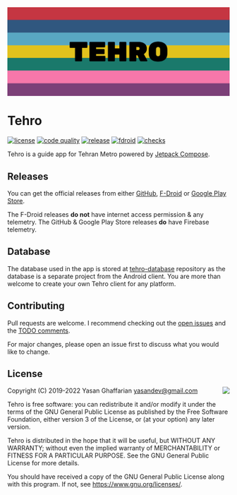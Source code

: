 <img align="center" src="https://github.com/yasandev/tehro-branding/raw/main/PROMO.png">

# Tehro

[![license](https://img.shields.io/github/license/yasandev/tehro-android)](https://github.com/yasandev/tehro-android/blob/main/LICENSE)
[![code quality](https://img.shields.io/codacy/grade/abe344aa3a7a4b0b87673ccccfae1c51)](https://app.codacy.com/gh/yasandev/tehro-android/dashboard?utm_source=github.com&utm_medium=referral&utm_content=yasandev/tehro-android&utm_campaign=Badge_Grade)
[![release](https://img.shields.io/github/v/release/yasandev/tehro-android)](https://github.com/yasandev/tehro-android/releases)
[![fdroid](https://img.shields.io/f-droid/v/dev.yasan.metro.fdroid)](https://f-droid.org/packages/dev.yasan.metro.fdroid)
[![checks](https://github.com/yasandev/tehro-android/workflows/Android%20CI/badge.svg)](https://github.com/yasandev/tehro-android/commits/main)

Tehro is a guide app for Tehran Metro powered by [Jetpack Compose](https://developer.android.com/jetpack/compose).

## Releases

You can get the official releases from either [GitHub](https://github.com/yasandev/tehro-android/releases), [F-Droid](https://f-droid.org/packages/dev.yasan.metro.fdroid/) or [Google Play Store](https://play.google.com/store/apps/details?id=dev.yasan.metro).

The F-Droid releases **do not** have internet access permission & any telemetry. The GitHub & Google Play Store releases **do** have Firebase telemetry.

## Database

The database used in the app is stored at [tehro-database](https://github.com/yasandev/tehro-database) repository as the database is a separate project from the Android client. You are more than welcome to create your own Tehro client for any platform.

## Contributing

Pull requests are welcome. I recommend checking out the [open issues](https://github.com/yasandev/tehro-android/issues) and the [TODO comments](https://www.jetbrains.com/help/idea/using-todo.html).

For major changes, please open an issue first to discuss what you would like to change.

## License

<img align="right" src="https://www.gnu.org/graphics/gplv3-88x31.png">

  Copyright (C) 2019-2022 Yasan Ghaffarian <yasandev@gmail.com>

  Tehro is free software: you can redistribute it and/or modify
  it under the terms of the GNU General Public License as published by the
  Free Software Foundation, either version 3 of the License, or (at your
  option) any later version.

  Tehro is distributed in the hope that it will be useful, but
  WITHOUT ANY WARRANTY; without even the implied warranty of MERCHANTABILITY
  or FITNESS FOR A PARTICULAR PURPOSE. See the GNU General Public License for
  more details.

  You should have received a copy of the GNU General Public License along
  with this program. If not, see <https://www.gnu.org/licenses/>.
